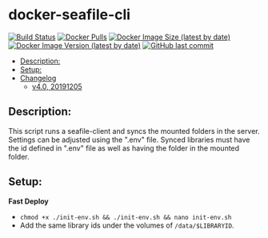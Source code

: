 # docker-seafile-cli

[![Build Status](https://drone.kilic.dev/api/badges/cenk1cenk2/docker-seafile-cli/status.svg)](https://drone.kilic.dev/cenk1cenk2/docker-seafile-cli) [![Docker Pulls](https://img.shields.io/docker/pulls/cenk1cenk2/seafile-cli)](https://hub.docker.com/repository/docker/cenk1cenk2/seafile-cli) [![Docker Image Size (latest by date)](https://img.shields.io/docker/image-size/cenk1cenk2/seafile-cli)](https://hub.docker.com/repository/docker/cenk1cenk2/seafile-cli) [![Docker Image Version (latest by date)](https://img.shields.io/docker/v/cenk1cenk2/seafile-cli)](https://hub.docker.com/repository/docker/cenk1cenk2/seafile-cli) [![GitHub last commit](https://img.shields.io/github/last-commit/cenk1cenk2/docker-seafile-cli)](https://github.com/cenk1cenk2/docker-seafile-cli)

<!-- toc -->

- [Description:](#description)
- [Setup:](#setup)
- [Changelog](#changelog)
  - [v4.0, 20191205](#v40-20191205)

<!-- tocstop -->

## Description:

This script runs a seafile-client and syncs the mounted folders in the server. Settings can be adjusted using the ".env" file. Synced libraries must have the id defined in ".env" file as well as having the folder in the mounted folder.

## Setup:

**Fast Deploy**

- `chmod +x ./init-env.sh && ./init-env.sh && nano init-env.sh`
- Add the same library ids under the volumes of `/data/$LIBRARYID`.
